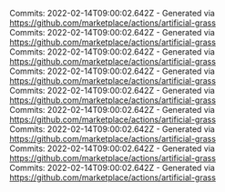 Commits: 2022-02-14T09:00:02.642Z - Generated via https://github.com/marketplace/actions/artificial-grass
<br>
Commits: 2022-02-14T09:00:02.642Z - Generated via https://github.com/marketplace/actions/artificial-grass
<br>
Commits: 2022-02-14T09:00:02.642Z - Generated via https://github.com/marketplace/actions/artificial-grass
<br>
Commits: 2022-02-14T09:00:02.642Z - Generated via https://github.com/marketplace/actions/artificial-grass
<br>
Commits: 2022-02-14T09:00:02.642Z - Generated via https://github.com/marketplace/actions/artificial-grass
<br>
Commits: 2022-02-14T09:00:02.642Z - Generated via https://github.com/marketplace/actions/artificial-grass
<br>
Commits: 2022-02-14T09:00:02.642Z - Generated via https://github.com/marketplace/actions/artificial-grass
<br>
Commits: 2022-02-14T09:00:02.642Z - Generated via https://github.com/marketplace/actions/artificial-grass
<br>
Commits: 2022-02-14T09:00:02.642Z - Generated via https://github.com/marketplace/actions/artificial-grass
<br>
